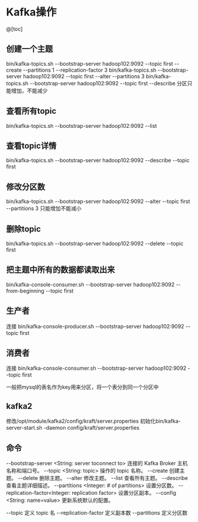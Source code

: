 # Kafka操作
@[toc]
## 创建一个主题
bin/kafka-topics.sh --bootstrap-server hadoop102:9092 --topic first --create --partitions 1 --replication-factor 3
bin/kafka-topics.sh --bootstrap-server hadoop102:9092 --topic first --alter --partitions 3
bin/kafka-topics.sh --bootstrap-server hadoop102:9092 --topic first --describe
分区只能增加，不能减少

## 查看所有topic
bin/kafka-topics.sh --bootstrap-server hadoop102:9092 --list 
## 查看topic详情    
bin/kafka-topics.sh --bootstrap-server hadoop102:9092 --describe --topic first
## 修改分区数
bin/kafka-topics.sh --bootstrap-server hadoop102:9092 --alter --topic first --partitions 3 只能增加不能减小
## 删除topic
bin/kafka-topics.sh --bootstrap-server hadoop102:9092 --delete --topic first

## 把主题中所有的数据都读取出来
bin/kafka-console-consumer.sh --bootstrap-server hadoop102:9092 --from-beginning --topic first

## 生产者
连接
bin/kafka-console-producer.sh --bootstrap-server hadoop102:9092 --topic first

## 消费者
连接
bin/kafka-console-consumer.sh --bootstrap-server hadoop102:9092 --topic first

一般把mysql的表名作为key用来分区，将一个表分到同一个分区中

## kafka2
修改/opt/module/kafka2/config/kraft/server.properties
初始化bin/kafka-server-start.sh -daemon config/kraft/server.properties

## 命令
--bootstrap-server <String: server toconnect to> 连接的 Kafka Broker 主机名称和端口号。
--topic <String: topic> 操作的 topic 名称。
--create 创建主题。
--delete 删除主题。
--alter 修改主题。
--list 查看所有主题。
--describe 查看主题详细描述。
--partitions <Integer: # of partitions> 设置分区数。
--replication-factor<Integer: replication factor> 设置分区副本。
--config <String: name=value> 更新系统默认的配置。

--topic 定义 topic 名
--replication-factor 定义副本数
--partitions 定义分区数